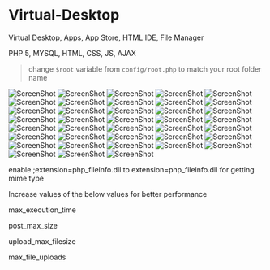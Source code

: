 # Virtual-Desktop

Virtual Desktop, Apps, App Store, HTML IDE, File Manager

PHP 5, MYSQL, HTML, CSS, JS, AJAX

> change `$root` variable from `config/root.php` to match your root folder name

![ScreenShot](https://raw.github.com/27px/Virtual-Desktop/master/Project%20Screenshots/10%20Desktop.jpg)
![ScreenShot](https://raw.github.com/27px/Virtual-Desktop/master/Project%20Screenshots/11%20Right%20Click.jpg)
![ScreenShot](https://raw.github.com/27px/Virtual-Desktop/master/Project%20Screenshots/2.jpg)
![ScreenShot](https://raw.github.com/27px/Virtual-Desktop/master/Project%20Screenshots/3.jpg)
![ScreenShot](https://raw.github.com/27px/Virtual-Desktop/master/Project%20Screenshots/4.jpg)
![ScreenShot](https://raw.github.com/27px/Virtual-Desktop/master/Project%20Screenshots/5.jpg)
![ScreenShot](https://raw.github.com/27px/Virtual-Desktop/master/Project%20Screenshots/6.jpg)
![ScreenShot](https://raw.github.com/27px/Virtual-Desktop/master/Project%20Screenshots/7.jpg)
![ScreenShot](https://raw.github.com/27px/Virtual-Desktop/master/Project%20Screenshots/8.jpg)
![ScreenShot](https://raw.github.com/27px/Virtual-Desktop/master/Project%20Screenshots/9.jpg)
![ScreenShot](https://raw.github.com/27px/Virtual-Desktop/master/Project%20Screenshots/12.jpg)
![ScreenShot](https://raw.github.com/27px/Virtual-Desktop/master/Project%20Screenshots/13.jpg)
![ScreenShot](https://raw.github.com/27px/Virtual-Desktop/master/Project%20Screenshots/14.jpg)
![ScreenShot](https://raw.github.com/27px/Virtual-Desktop/master/Project%20Screenshots/15.jpg)
![ScreenShot](https://raw.github.com/27px/Virtual-Desktop/master/Project%20Screenshots/16.jpg)
![ScreenShot](https://raw.github.com/27px/Virtual-Desktop/master/Project%20Screenshots/17.jpg)
![ScreenShot](https://raw.github.com/27px/Virtual-Desktop/master/Project%20Screenshots/18.jpg)
![ScreenShot](https://raw.github.com/27px/Virtual-Desktop/master/Project%20Screenshots/19.jpg)
![ScreenShot](https://raw.github.com/27px/Virtual-Desktop/master/Project%20Screenshots/20.jpg)
![ScreenShot](https://raw.github.com/27px/Virtual-Desktop/master/Project%20Screenshots/21.jpg)
![ScreenShot](https://raw.github.com/27px/Virtual-Desktop/master/Project%20Screenshots/22.jpg)
![ScreenShot](https://raw.github.com/27px/Virtual-Desktop/master/Project%20Screenshots/23.jpg)
![ScreenShot](https://raw.github.com/27px/Virtual-Desktop/master/Project%20Screenshots/24.jpg)
![ScreenShot](https://raw.github.com/27px/Virtual-Desktop/master/Project%20Screenshots/25.jpg)
![ScreenShot](https://raw.github.com/27px/Virtual-Desktop/master/Project%20Screenshots/26.jpg)
![ScreenShot](https://raw.github.com/27px/Virtual-Desktop/master/Project%20Screenshots/27.jpg)
![ScreenShot](https://raw.github.com/27px/Virtual-Desktop/master/Project%20Screenshots/28.jpg)
![ScreenShot](https://raw.github.com/27px/Virtual-Desktop/master/Project%20Screenshots/29.jpg)
![ScreenShot](https://raw.github.com/27px/Virtual-Desktop/master/Project%20Screenshots/30.jpg)
![ScreenShot](https://raw.github.com/27px/Virtual-Desktop/master/Project%20Screenshots/31.jpg)
![ScreenShot](https://raw.github.com/27px/Virtual-Desktop/master/Project%20Screenshots/32.jpg)
![ScreenShot](https://raw.github.com/27px/Virtual-Desktop/master/Project%20Screenshots/33.jpg)
![ScreenShot](https://raw.github.com/27px/Virtual-Desktop/master/Project%20Screenshots/34.jpg)
![ScreenShot](https://raw.github.com/27px/Virtual-Desktop/master/Project%20Screenshots/35.jpg)
![ScreenShot](https://raw.github.com/27px/Virtual-Desktop/master/Project%20Screenshots/36.jpg)
![ScreenShot](https://raw.github.com/27px/Virtual-Desktop/master/Project%20Screenshots/37.jpg)
![ScreenShot](https://raw.github.com/27px/Virtual-Desktop/master/Project%20Screenshots/38.jpg)
![ScreenShot](https://raw.github.com/27px/Virtual-Desktop/master/Project%20Screenshots/39.jpg)

enable
;extension=php_fileinfo.dll
to
extension=php_fileinfo.dll
for getting mime type


Increase values of the below values for better performance

max_execution_time

post_max_size

upload_max_filesize

max_file_uploads
